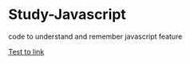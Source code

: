 # Study-Javascript
code to understand and remember javascript feature


<a href="https://htmlpreview.github.io/?https://github.com/overpresentme/Study-Javascript/blob/master/test.html">
Test to link
</a>
